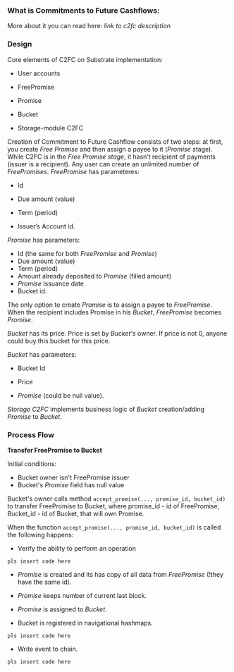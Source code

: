 

### What is Commitments to Future Cashflows:

More about it you can read here: *link to c2fc description*

### Design

Core elements of C2FC on Substrate implementation: 

- User accounts

- FreePromise

- Promise

- Bucket

- Storage-module C2FC

Creation of Commitment to Future Cashflow consists of two steps: at first, you create *Free Promise* and then assign a payee to it (*Promise* stage). While C2FC is in the *Free Promise stage*, it hasn’t recipient of payments (issuer is a recipient). 
Any user can create an unlimited number of *FreePromises*. *FreePromise* has parameteres:

- Id

- Due amount (value)

- Term (period)

- Issuer’s Account id. 

*Promise* has parameters: 

- Id (the same for both *FreePromise* and *Promise*)
- Due amount (value)
- Term (period)
- Amount already deposited to *Promise* (filled amount)
- *Promise* Issuance date
- Bucket id. 

The only option to create *Promise* is to assign a payee to *FreePromise*. When the recipient includes Promise in his *Bucket*, *FreePromise* becomes *Promise*.

*Bucket* has its price. Price is set by *Bucket's* owner. If price is not 0, anyone could buy this bucket for this price. 

*Bucket* has parameters: 

- Bucket Id

- Price

- *Promise* (could be null value). 

*Storage C2FC* implements business logic of *Bucket* creation/adding *Promise* to *Bucket*. 

### Process Flow

**Transfer FreePromise to Bucket**

Initial conditions:

- Bucket owner isn't FreePromise issuer
- Bucket's *Promise* field has null value


Bucket's owner calls method ```accept_promise(..., promise_id, bucket_id)``` to transfer FreePromise to Bucket, where promise_id - id of FreePromise, Bucket_id - id of Bucket, that will own Promise. 

When the function ```accept_promise(..., promise_id, bucket_id)``` is called the following happens:

- Verify the ability to perform an operation
```
pls insert code here
```

- *Promise* is created and its has copy of all data from *FreePromise* (!they have the same id).

- *Promise* keeps number of current last block. 

- *Promise* is assigned to *Bucket*. 

- Bucket is registered in navigational hashmaps. 
```
pls insert code here
```

- Write event to chain.
```
pls insert code here
```
